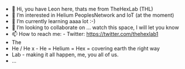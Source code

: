 - 👋 Hi, you have Leon here, thats me from TheHexLab (THL)
- 👀 I’m interested in Helium PeoplesNetwork and IoT (at the moment)
- 🌱 I’m currently learning aaaa lot :-)
- 💞️ I’m looking to collaborate on ... watch this space, I will let you know
- 📫 How to reach me:
      - Twitter: https://twitter.com/thehexlab1
- The
- He / He x - He = Helium = Hex = covering earth the right way
- Lab - making it all happen, me, you all of us.
- ...

<!---
LeonBeeSwe/LeonBeeSwe is a ✨ special ✨ repository because its `README.md` (this file) appears on your GitHub profile.
You can click the Preview link to take a look at your changes.
--->
